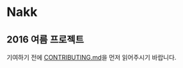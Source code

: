 # Nakk

## 2016 여름 프로젝트

기여하기 전에 [CONTRIBUTING.md][]을 먼저 읽어주시기 바랍니다.

[CONTRIBUTING.md]: CONTRIBUTING.md
